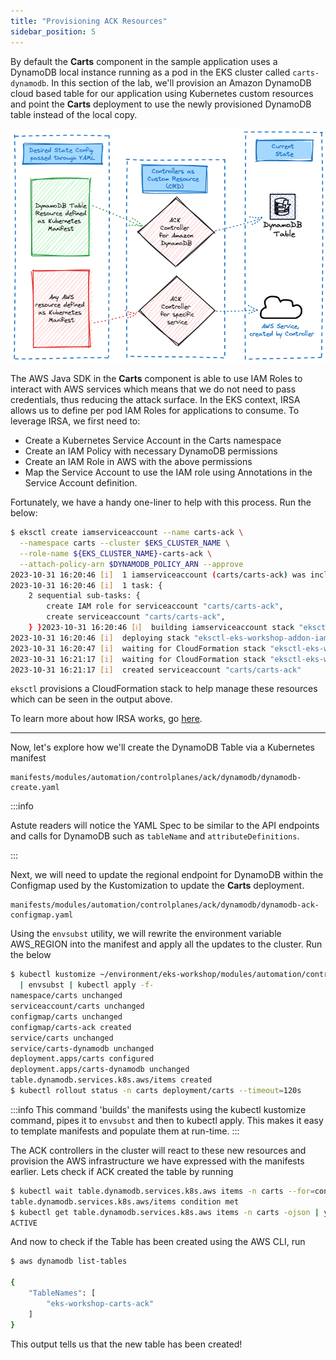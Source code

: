 ```yaml
---
title: "Provisioning ACK Resources"
sidebar_position: 5
---
```


By default the **Carts** component in the sample application uses a DynamoDB local instance running as a pod in the EKS cluster called ```carts-dynamodb```. In this section of the lab, we'll provision an Amazon DynamoDB cloud based table for our application using Kubernetes custom resources and point the **Carts** deployment to use the newly provisioned DynamoDB table instead of the local copy.

![ACK reconciler concept](./assets/ack-desired-current-ddb.png)

The AWS Java SDK in the **Carts** component is able to use IAM Roles to interact with AWS services which means that we do not need to pass credentials, thus reducing the attack surface. In the EKS context, IRSA allows us to define per pod IAM Roles for applications to consume. To leverage IRSA, we first need to:

- Create a Kubernetes Service Account in the Carts namespace
- Create an IAM Policy with necessary DynamoDB permissions
- Create an IAM Role in AWS with the above permissions
- Map the Service Account to use the IAM role using Annotations in the Service Account definition.

Fortunately, we have a handy one-liner to help with this process. Run the below:

```bash
$ eksctl create iamserviceaccount --name carts-ack \
  --namespace carts --cluster $EKS_CLUSTER_NAME \
  --role-name ${EKS_CLUSTER_NAME}-carts-ack \
  --attach-policy-arn $DYNAMODB_POLICY_ARN --approve
2023-10-31 16:20:46 [i]  1 iamserviceaccount (carts/carts-ack) was included (based on the include/exclude rules)
2023-10-31 16:20:46 [i]  1 task: {
    2 sequential sub-tasks: {
        create IAM role for serviceaccount "carts/carts-ack",
        create serviceaccount "carts/carts-ack",
    } }2023-10-31 16:20:46 [ℹ]  building iamserviceaccount stack "eksctl-eks-workshop-addon-iamserviceaccount-carts-carts-ack"
2023-10-31 16:20:46 [i]  deploying stack "eksctl-eks-workshop-addon-iamserviceaccount-carts-carts-ack"
2023-10-31 16:20:47 [i]  waiting for CloudFormation stack "eksctl-eks-workshop-addon-iamserviceaccount-carts-carts-ack"
2023-10-31 16:21:17 [i]  waiting for CloudFormation stack "eksctl-eks-workshop-addon-iamserviceaccount-carts-carts-ack"
2023-10-31 16:21:17 [i]  created serviceaccount "carts/carts-ack"
```
```eksctl``` provisions a CloudFormation stack to help manage these resources which can be seen in the  output above.

To learn more about how IRSA works, go [here](https://docs.aws.amazon.com/eks/latest/userguide/iam-roles-for-service-accounts.html).

---

Now, let's explore how we'll create the DynamoDB Table via a Kubernetes manifest

```file
manifests/modules/automation/controlplanes/ack/dynamodb/dynamodb-create.yaml
```

:::info

Astute readers will notice the YAML Spec to be similar to the API endpoints and calls for DynamoDB such as ```tableName``` and ```attributeDefinitions```.

:::

Next, we will need to update the regional endpoint for DynamoDB within the Configmap used by the Kustomization to update the **Carts** deployment.

```file
manifests/modules/automation/controlplanes/ack/dynamodb/dynamodb-ack-configmap.yaml
```

Using the ```envsubst``` utility, we will rewrite the environment variable AWS_REGION into the manifest and apply all the updates to the cluster. Run the below

```bash wait=10
$ kubectl kustomize ~/environment/eks-workshop/modules/automation/controlplanes/ack/dynamodb \
  | envsubst | kubectl apply -f-
namespace/carts unchanged
serviceaccount/carts unchanged
configmap/carts unchanged
configmap/carts-ack created
service/carts unchanged
service/carts-dynamodb unchanged
deployment.apps/carts configured
deployment.apps/carts-dynamodb unchanged
table.dynamodb.services.k8s.aws/items created
$ kubectl rollout status -n carts deployment/carts --timeout=120s
```

:::info
This command 'builds' the manifests using the kubectl kustomize command, pipes it to ```envsubst``` and then to kubectl apply. This makes it easy to template manifests and populate them at run-time.
:::

The ACK controllers in the cluster will react to these new resources and provision the AWS infrastructure we have expressed with the manifests earlier. Lets check if ACK created the table by running

```bash
$ kubectl wait table.dynamodb.services.k8s.aws items -n carts --for=condition=ACK.ResourceSynced --timeout=15m
table.dynamodb.services.k8s.aws/items condition met
$ kubectl get table.dynamodb.services.k8s.aws items -n carts -ojson | yq '.status."tableStatus"'
ACTIVE
```

And now to check if the Table has been created using the AWS CLI, run

```bash
$ aws dynamodb list-tables

{
    "TableNames": [
        "eks-workshop-carts-ack"
    ]
}
```

This output tells us that the new table has been created!